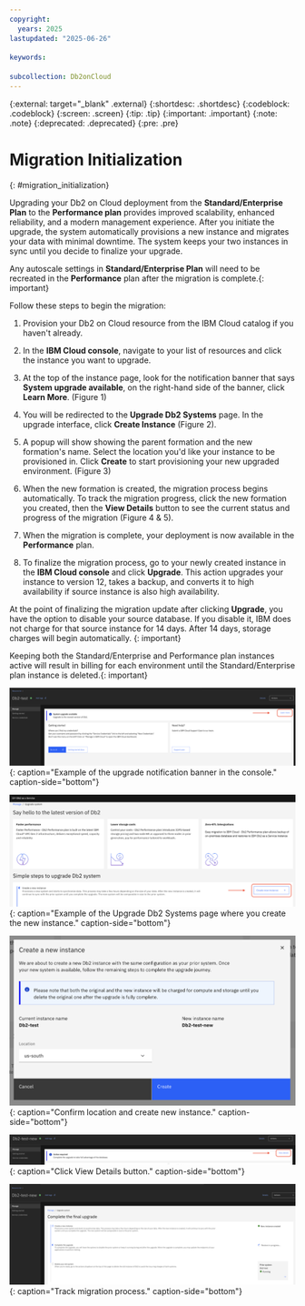```yaml
---
copyright:
  years: 2025
lastupdated: "2025-06-26"

keywords:

subcollection: Db2onCloud
---
```



{:external: target="_blank" .external}
{:shortdesc: .shortdesc}
{:codeblock: .codeblock}
{:screen: .screen}
{:tip: .tip}
{:important: .important}
{:note: .note}
{:deprecated: .deprecated}
{:pre: .pre}

# Migration Initialization
{: #migration_initialization}

Upgrading your Db2 on Cloud deployment from the **Standard/Enterprise Plan** to the **Performance plan** provides improved scalability, enhanced reliability, and a modern management experience. After you initiate the upgrade, the system automatically provisions a new instance and migrates your data with minimal downtime. The system keeps your two instances in sync until you decide to finalize your upgrade.

Any autoscale settings in **Standard/Enterprise Plan** will need to be recreated in the **Performance** plan after the migration is complete.{: important}

Follow these steps to begin the migration:

1. Provision your Db2 on Cloud resource from the IBM Cloud catalog if you haven't already.

2. In the **IBM Cloud console**, navigate to your list of resources and click the instance you want to upgrade.

3. At the top of the instance page, look for the notification banner that says **System upgrade available**, on the right-hand side of the banner, click **Learn More**. (Figure 1)

4. You will be redirected to the **Upgrade Db2 Systems** page. In the upgrade interface, click **Create Instance** (Figure 2).

5. A popup will show showing the parent formation and the new formation's name. Select the location you'd like your instance to be provisioned in. Click **Create** to start provisioning your new upgraded environment. (Figure 3)

6. When the new formation is created, the migration process begins automatically. To track the migration progress, click the new formation you created, then the **View Details** button to see the current status and progress of the migration (Figure 4 & 5).

7. When the migration is complete, your deployment is now available in the **Performance** plan.

8. To finalize the migration process, go to your newly created instance in the **IBM Cloud console** and click **Upgrade**. This action upgrades your instance to version 12, takes a backup, and converts it to high availability if source instance is also high availability.

At the point of finalizing the migration update after clicking **Upgrade**, you have the option to disable your source database. If you disable it, IBM does not charge for that source instance for 14 days. After 14 days, storage charges will begin automatically. {: important}

Keeping both the Standard/Enterprise and Performance plan instances active will result in billing for each environment until the Standard/Enterprise plan instance is deleted.{: important}

![System upgrade notification banner example](images/migration_learn_more.png){: caption="Example of the upgrade notification banner in the console." caption-side="bottom"}

![Upgrade Db2 Systems page example](images/migration_create_new_instance.png){: caption="Example of the Upgrade Db2 Systems page where you create the new instance." caption-side="bottom"}

![Create Instance Confirm](images/migration_create_confirm.png){: caption="Confirm location and create new instance." caption-side="bottom"}

![Migration view details button](images/migration_view_details.png){: caption="Click View Details button." caption-side="bottom"}

![Migration track migration process](images/migration_complete_restore.png){: caption="Track migration process." caption-side="bottom"}
